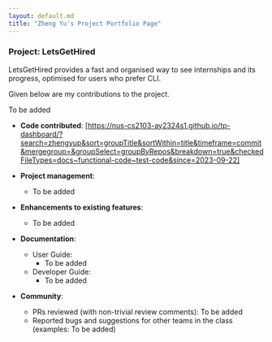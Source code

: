 ```yaml
---
layout: default.md
title: "Zheng Yu's Project Portfolio Page"
---
```


### Project: LetsGetHired

LetsGetHired provides a fast and organised way to see internships and its progress, optimised for users who prefer CLI.

Given below are my contributions to the project.

To be added

* **Code contributed**: [https://nus-cs2103-ay2324s1.github.io/tp-dashboard/?search=zhengyup&sort=groupTitle&sortWithin=title&timeframe=commit&mergegroup=&groupSelect=groupByRepos&breakdown=true&checkedFileTypes=docs~functional-code~test-code&since=2023-09-22]

* **Project management**:
    * To be added

* **Enhancements to existing features**:
    * To be added

* **Documentation**:
    * User Guide:
        * To be added
    * Developer Guide:
        * To be added

* **Community**:
    * PRs reviewed (with non-trivial review comments): To be added
    * Reported bugs and suggestions for other teams in the class (examples: To be added)